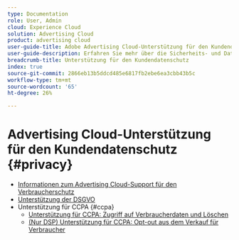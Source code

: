 ```yaml
---
type: Documentation
role: User, Admin
cloud: Experience Cloud
solution: Advertising Cloud
product: advertising cloud
user-guide-title: Adobe Advertising Cloud-Unterstützung für den Kundendatenschutz
user-guide-description: Erfahren Sie mehr über die Sicherheits- und Datenschutzkontrollen, die Advertising Cloud bietet, um Werbekunden bei der Einhaltung der Datenschutzgesetze für Verbraucher zu helfen.
breadcrumb-title: Unterstützung für den Kundendatenschutz
index: true
source-git-commit: 2866eb13b5ddcd485e6817fb2ebe6ea3cbb43b5c
workflow-type: tm+mt
source-wordcount: '65'
ht-degree: 26%

---
```



# Advertising Cloud-Unterstützung für den Kundendatenschutz {#privacy}

+ [Informationen zum Advertising Cloud-Support für den Verbraucherschutz](/help/privacy/home.md)
+ [Unterstützung der DSGVO](/help/privacy/ad-cloud-gdpr.md)
+ Unterstützung für CCPA {#ccpa}
   + [Unterstützung für CCPA: Zugriff auf Verbraucherdaten und Löschen](/help/privacy/ad-cloud-ccpa-access-delete.md)
   + [(Nur DSP) Unterstützung für CCPA: Opt-out aus dem Verkauf für Verbraucher](/help/privacy/ad-cloud-ccpa-opt-out-of-sale.md)
